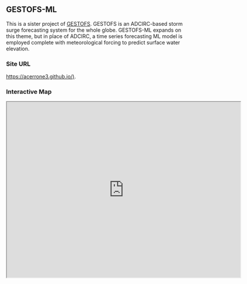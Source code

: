 ## GESTOFS-ML
This is a sister project of [GESTOFS](https://gm-ling.github.io/GESTOFS-develop/).  GESTOFS is an ADCIRC-based storm surge forecasting system for the whole globe.  GESTOFS-ML expands on this theme, but in place of ADCIRC, a time series forecasting ML model is employed complete with meteorological forcing to predict surface water elevation.

### Site URL
[https://acerrone3.github.io/)](https://acerrone3.github.io/).

### Interactive Map
<iframe src="https://www.google.com/maps/d/embed?mid=1x20MmD8tngH3iC0dzQzyUGJKY5raH6Y&ehbc=2E312F" width="640" height="480"></iframe>
